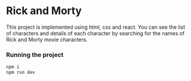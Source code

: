 # Rick and Morty

This project is implemented using html, css and react.
You can see the list of characters and details of each character by searching for the names of Rick and Morty movie characters.

### Running the project
```bash
npm i
npm run dev
```
